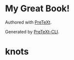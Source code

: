 # My Great Book!

Authored with [PreTeXt](https://pretextbook.org).

Generated by [PreTeXt-CLI](https://pypi.org/project/pretextbook/).
# knots
